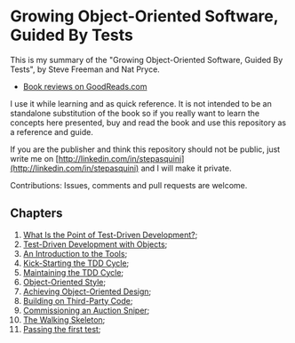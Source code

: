# Growing Object-Oriented Software, Guided By Tests

This is my summary of the "Growing Object-Oriented Software, Guided By Tests", by Steve Freeman and Nat Pryce.

- [Book reviews on GoodReads.com](https://www.goodreads.com/book/show/4268826-growing-object-oriented-software-guided-by-tests)

I use it while learning and as quick reference. It is not intended to be an standalone substitution of the book so if you really want to learn the concepts here presented, buy and read the book and use this repository as a reference and guide.

If you are the publisher and think this repository should not be public, just write me on [http://linkedin.com/in/stepasquini](http://linkedin.com/in/stepasquini) and I will make it private.

Contributions: Issues, comments and pull requests are welcome.

## Chapters

1. [What Is the Point of Test-Driven Development?](01_point_of_tdd.md);
2. [Test-Driven Development with Objects](02_tdd_with_objects.md);
3. [An Introduction to the Tools](03_introduction_to_the_tools.md);
4. [Kick-Starting the TDD Cycle](04_start_tdd_cycle.md);
5. [Maintaining the TDD Cycle](05_maintaining_tdd_cycle.md);
6. [Object-Oriented Style](06_object_oriented_style.md);
7. [Achieving Object-Oriented Design](07_object_oriented_design.md);
8. [Building on Third-Party Code](08_third_party_code.md);
9. [Commissioning an Auction Sniper](09_auction_sniper_example.md);
10. [The Walking Skeleton](10_walking_skeleton.md);
11. [Passing the first test](11_passing_first_test.md);
